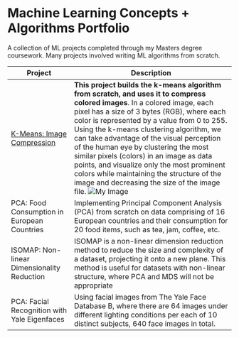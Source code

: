 # Machine Learning Concepts + Algorithms Portfolio 

A collection of ML projects completed through my Masters degree coursework. Many projects involved writing ML algorithms from scratch. 

| **Project** | **Description**|
|---------|---------|
| [K-Means: Image Compression](https://github.com/chasediaz6/Machine-Learning-Concepts/tree/main/Image%20Compression%20K-Means) | **This project builds the k-means algorithm from scratch, and uses it to compress colored images**. In a colored image, each pixel has a size of 3 bytes (RGB), where each color is represented by a value from 0 to 255. Using the k-means clustering algorithm, we can take advantage of the visual perception of the human eye by clustering the most similar pixels (colors) in an image as data points, and visualize only the most prominent colors while maintaining the structure of the image and decreasing the size of the image file. ![My Image]([https://github.com/chasediaz6/Machine-Learning-Concepts/blob/main/Image%20Compression%20K-Means/figs/football_comparison.png](https://github.com/chasediaz6/Machine-Learning-Concepts/blob/main/K-Means%3A%20Image%20Compression/figs/football_comparison.png)) |
| PCA: Food Consumption in European Countries  | Implementing Principal Component Analysis (PCA) from scratch on data comprising of 16 European countries and their consumption for 20 food items, such as tea, jam, coffee, etc. | 
| ISOMAP: Non-linear Dimensionality Reduction  | ISOMAP is a non-linear dimension reduction method to reduce the size and complexity of a dataset, projecting it onto a new plane. This method is useful for datasets with non-linear structure, where PCA and MDS will not be appropriate | 
| PCA: Facial Recognition with Yale Eigenfaces  | Using facial images from The Yale Face Database B, where there are 64 images under different lighting conditions per each of 10 distinct subjects, 640 face images in total. | 
